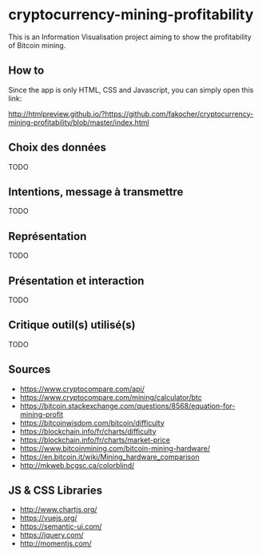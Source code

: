 # cryptocurrency-mining-profitability

This is an Information Visualisation project aiming to show the profitability of Bitcoin mining.

## How to

Since the app is only HTML, CSS and Javascript, you can simply open this link:

http://htmlpreview.github.io/?https://github.com/fakocher/cryptocurrency-mining-profitability/blob/master/index.html

## Choix des données

TODO

## Intentions, message à transmettre

TODO

## Représentation

TODO

## Présentation et interaction

TODO

## Critique outil(s) utilisé(s)

TODO

## Sources

* https://www.cryptocompare.com/api/
* https://www.cryptocompare.com/mining/calculator/btc
* https://bitcoin.stackexchange.com/questions/8568/equation-for-mining-profit
* https://bitcoinwisdom.com/bitcoin/difficulty
* https://blockchain.info/fr/charts/difficulty
* https://blockchain.info/fr/charts/market-price
* https://www.bitcoinmining.com/bitcoin-mining-hardware/
* https://en.bitcoin.it/wiki/Mining_hardware_comparison
* http://mkweb.bcgsc.ca/colorblind/

## JS & CSS Libraries

* http://www.chartjs.org/
* https://vuejs.org/
* https://semantic-ui.com/
* https://jquery.com/
* http://momentjs.com/
